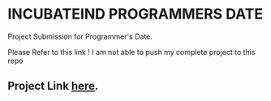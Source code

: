 # INCUBATEIND PROGRAMMERS DATE
Project Submission for Programmer's Date.

Please Refer to this link ! I am not able to push my complete project to this repo

## Project Link [here](https://github.com/SAMYAK99/TrackaBed).
